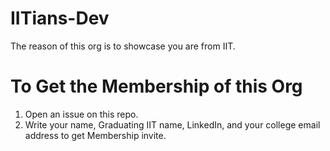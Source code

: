 # IITians-Dev
The reason of this org is to showcase you are from IIT.

# To Get the Membership of this Org
1. Open an issue on this repo.
2. Write your name, Graduating IIT name, LinkedIn, and your college email address to get Membership invite.
